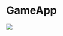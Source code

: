 # GameApp
<div><img src="https://github.com/jordirocha/GameApp/blob/main/src/public/img/favIcon.png" heigth="20"/></div>
